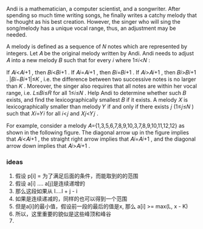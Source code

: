 Andi is a mathematician, a computer scientist, and a songwriter. After spending so much time writing songs, he finally writes a catchy melody that he thought as his best creation. However, the singer who will sing the song/melody has a unique vocal range, thus, an adjustment may be needed.

A melody is defined as a sequence of 𝑁
 notes which are represented by integers. Let 𝐴
 be the original melody written by Andi. Andi needs to adjust 𝐴
 into a new melody 𝐵
 such that for every 𝑖
 where 1≤𝑖<𝑁
:

If 𝐴𝑖<𝐴𝑖+1
, then 𝐵𝑖<𝐵𝑖+1
.
If 𝐴𝑖=𝐴𝑖+1
, then 𝐵𝑖=𝐵𝑖+1
.
If 𝐴𝑖>𝐴𝑖+1
, then 𝐵𝑖>𝐵𝑖+1
.
|𝐵𝑖−𝐵𝑖+1|≤𝐾
, i.e. the difference between two successive notes is no larger than 𝐾
.
Moreover, the singer also requires that all notes are within her vocal range, i.e. 𝐿≤𝐵𝑖≤𝑅
 for all 1≤𝑖≤𝑁
.
Help Andi to determine whether such 𝐵
 exists, and find the lexicographically smallest 𝐵
 if it exists. A melody 𝑋
 is lexicographically smaller than melody 𝑌
 if and only if there exists 𝑗
 (1≤𝑗≤𝑁
) such that 𝑋𝑖=𝑌𝑖
 for all 𝑖<𝑗
 and 𝑋𝑗<𝑌𝑗
.

For example, consider a melody 𝐴={1,3,5,6,7,8,9,10,3,7,8,9,10,11,12,12}
 as shown in the following figure. The diagonal arrow up in the figure implies that 𝐴𝑖<𝐴𝑖+1
, the straight right arrow implies that 𝐴𝑖=𝐴𝑖+1
, and the diagonal arrow down implies that 𝐴𝑖>𝐴𝑖+1
.

### ideas
1. 假设 p[i] = 为了满足后面的条件，而能取到的的范围
2. 假设 a[i] .... a[j]是连续递增的
3. 那么这段如果从 l....l + j - i
4. 如果是连续递减的，同样的也可以得到一个范围
5. 但是a[i]的最小值，假设前一段的最后的值是x, 那么 a[i] >= max(L, x - K)
6. 所以，这里重要的貌似是这些峰顶和峰谷
7. 